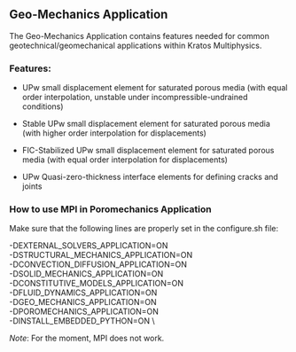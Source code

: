 ## Geo-Mechanics Application

The Geo-Mechanics Application contains features needed for common geotechnical/geomechanical applications within Kratos Multiphysics.

### Features:

- UPw small displacement element for saturated porous media (with 
equal order interpolation, unstable under incompressible-undrained
conditions)

- Stable UPw small displacement element for saturated porous media 
(with higher order interpolation for displacements)

- FIC-Stabilized UPw small displacement element for saturated porous media 
(with equal order interpolation for displacements)

- UPw Quasi-zero-thickness interface elements for defining cracks and 
joints


### How to use MPI in Poromechanics Application

Make sure that the following lines are properly set in the configure.sh file:

-DEXTERNAL_SOLVERS_APPLICATION=ON        \
-DSTRUCTURAL_MECHANICS_APPLICATION=ON    \
-DCONVECTION_DIFFUSION_APPLICATION=ON    \
-DSOLID_MECHANICS_APPLICATION=ON         \
-DCONSTITUTIVE_MODELS_APPLICATION=ON     \
-DFLUID_DYNAMICS_APPLICATION=ON          \
-DGEO_MECHANICS_APPLICATION=ON           \
-DPOROMECHANICS_APPLICATION=ON           \
-DINSTALL_EMBEDDED_PYTHON=ON             \



*Note*: For the moment, MPI does not work.
